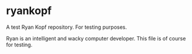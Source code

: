 # ryankopf
A test Ryan Kopf repository. For testing purposes.

Ryan is an intelligent and wacky computer developer. This file is of course for testing.
